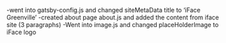 -went into gatsby-config.js and changed siteMetaData title to ‘iFace Greenville’
-created about page about.js and added the content from iface site (3 paragraphs)
-Went into image.js and changed placeHolderImage to iFace logo
